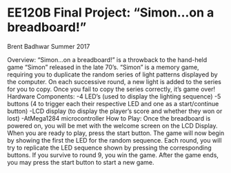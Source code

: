 # EE120B Final Project: “Simon…on a breadboard!”
Brent Badhwar
Summer 2017

Overview:
“Simon…on a breadboard!” is a throwback to the hand-held game “Simon” released in
the late 70’s. “Simon” is a memory game, requiring you to duplicate the random series of light
patterns displayed by the computer. On each successive round, a new light is added to the
series for you to copy. Once you fail to copy the series correctly, it’s game over!
Hardware Components:
-4 LED’s (used to display the lighting sequence)
-5 buttons (4 to trigger each their respective LED and one as a start/continue button)
-LCD display (to display the player’s score and whether they won or lost)
-AtMega1284 microcontroller
How to Play:
Once the breadboard is powered on, you will be met with the welcome screen on the
LCD Display. When you are ready to play, press the start button. The game will now begin by
showing the first the LED for the random sequence. Each round, you will try to replicate the
LED sequence shown by pressing the corresponding buttons. If you survive to round 9, you
win the game. After the game ends, you may press the start button to start a new game.
